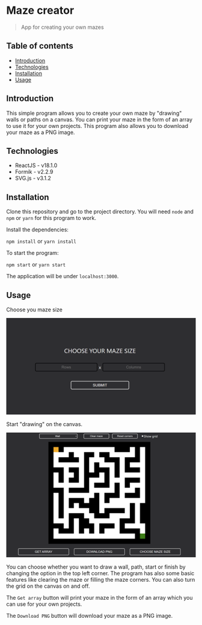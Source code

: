 # Maze creator
> App for creating your own mazes 


## Table of contents

- [Introduction](#introduction)
- [Technologies](#technologies)
- [Installation](#installation)
- [Usage](#usage)

## Introduction
This simple program allows you to create your own maze by "drawing" walls or paths on a canvas.
You can print your maze in the form of an array to use it for your own projects. This program also allows you to download
your maze as a PNG image.

## Technologies

- ReactJS - v18.1.0
- Formik - v2.2.9
- SVG.js - v3.1.2

## Installation

Clone this repository and go to the project directory. You will need `node` and `npm` or `yarn` for this program to work.

Install the dependencies:

`npm install` or `yarn install`

To start the program:

`npm start` or `yarn start`

The application will be under `localhost:3000`.

## Usage

Choose you maze size

!["step1"](./Images/step1.png)

Start "drawing" on the canvas.

!["step2"](./Images/step2.png)

You can choose whether you want to draw a wall, path, start or finish by changing the option in the top left corner.
The program has also some basic features like clearing the maze or filling the maze corners.
You can also turn the grid on the canvas on and off.

The `Get array` button will print your maze in the form of an array which you can use for your own projects.

The `Download PNG` button will download your maze as a PNG image.